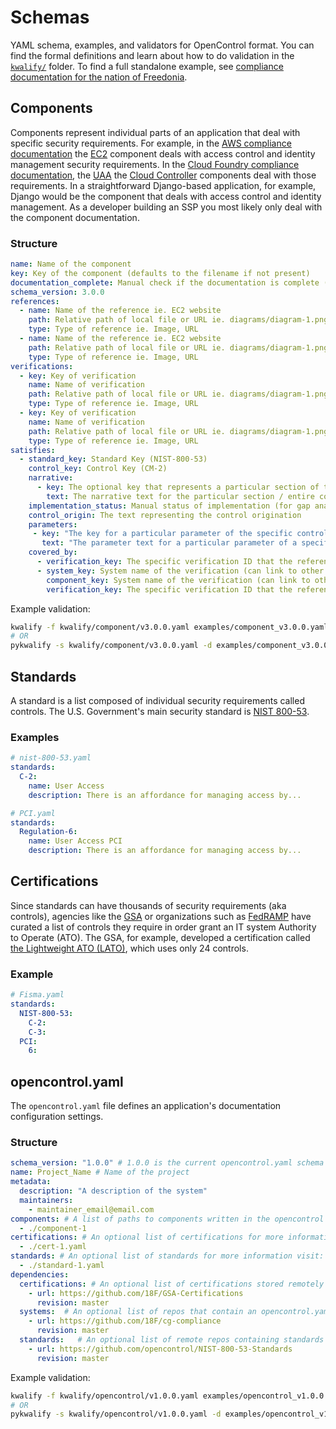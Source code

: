 # Schemas

YAML schema, examples, and validators for OpenControl format. You can find the formal definitions and learn about how to do validation in the [`kwalify/`](kwalify/) folder. To find a full standalone example, see [compliance documentation for the nation of Freedonia](https://github.com/opencontrol/freedonia-compliance#readme).

## Components

Components represent individual parts of an application that deal with specific security requirements. For example, in the [AWS compliance documentation](https://github.com/opencontrol/aws-compliance) the [EC2](https://github.com/opencontrol/aws-compliance/blob/master/IAM/component.yaml) component deals with access control and identity management security requirements. In the [Cloud Foundry compliance documentation](https://github.com/opencontrol/cf-compliance), the [UAA](https://github.com/opencontrol/cf-compliance/blob/master/UAA/component.yaml) the [Cloud Controller](https://github.com/opencontrol/cf-compliance/tree/master/CloudController) components deal with those requirements. In a straightforward Django-based application, for example, Django would be the component that deals with access control and identity management. As a developer building an SSP you most likely only deal with the component documentation.

### Structure

```yaml
name: Name of the component
key: Key of the component (defaults to the filename if not present)
documentation_complete: Manual check if the documentation is complete (for gap analysis)
schema_version: 3.0.0
references:
  - name: Name of the reference ie. EC2 website
    path: Relative path of local file or URL ie. diagrams/diagram-1.png
    type: Type of reference ie. Image, URL
  - name: Name of the reference ie. EC2 website
    path: Relative path of local file or URL ie. diagrams/diagram-1.png
    type: Type of reference ie. Image, URL
verifications:
  - key: Key of verification
    name: Name of verification
    path: Relative path of local file or URL ie. diagrams/diagram-1.png
    type: Type of reference ie. Image, URL
  - key: Key of verification
    name: Name of verification
    path: Relative path of local file or URL ie. diagrams/diagram-1.png
    type: Type of reference ie. Image, URL
satisfies:
  - standard_key: Standard Key (NIST-800-53)
    control_key: Control Key (CM-2)
    narrative:
      - key: The optional key that represents a particular section of the control. If the key is not specified, assume the string in the following text represents the entire control
        text: The narrative text for the particular section / entire control if there is no key specified
    implementation_status: Manual status of implementation (for gap analysis)
    control_origin: The text representing the control origination
    parameters:
     - key: "The key for a particular parameter of the specific control"
       text: "The parameter text for a particular parameter of a specific control"
    covered_by:
      - verification_key: The specific verification ID that the reference links, no component or system is needed for internal references
      - system_key: System name of the verification (can link to other systems / components)
        component_key: System name of the verification (can link to other systems / components)
        verification_key: The specific verification ID that the reference links to
```

Example validation:

```bash
kwalify -f kwalify/component/v3.0.0.yaml examples/component_v3.0.0.yaml
# OR
pykwalify -s kwalify/component/v3.0.0.yaml -d examples/component_v3.0.0.yaml
```

## Standards

A standard is a list composed of individual security requirements called controls. The U.S. Government's main security standard is [NIST 800-53](https://web.nvd.nist.gov/view/800-53/home).

### Examples

```yaml
# nist-800-53.yaml
standards:
  C-2:
    name: User Access
    description: There is an affordance for managing access by...

# PCI.yaml
standards:
  Regulation-6:
    name: User Access PCI
    description: There is an affordance for managing access by...
```

## Certifications

Since standards can have thousands of security requirements (aka controls), agencies like the [GSA](http://www.gsa.gov/) or organizations such as [FedRAMP](https://www.fedramp.gov) have curated a list of controls they require in order grant an IT system Authority to Operate (ATO). The GSA, for example, developed a certification called [the Lightweight ATO (LATO)](https://gsablogs.gsa.gov/innovation/2014/12/10/it-security-security-in-an-agile-development-cloud-world-by-kurt-garbars/), which uses only 24 controls.

### Example

```yaml
# Fisma.yaml
standards:
  NIST-800-53:
    C-2:
    C-3:
  PCI:
    6:
```

## opencontrol.yaml

The `opencontrol.yaml` file defines an application's documentation configuration settings.

### Structure

```yaml
schema_version: "1.0.0" # 1.0.0 is the current opencontrol.yaml schema version
name: Project_Name # Name of the project
metadata:
  description: "A description of the system"
  maintainers:
    - maintainer_email@email.com
components: # A list of paths to components written in the opencontrol format for more information view: https://github.com/opencontrol/schemas
  - ./component-1
certifications: # An optional list of certifications for more information visit: https://github.com/opencontrol/schemas
  - ./cert-1.yaml
standards: # An optional list of standards for more information visit: https://github.com/opencontrol/schemas
  - ./standard-1.yaml
dependencies:
  certifications: # An optional list of certifications stored remotely
    - url: https://github.com/18F/GSA-Certifications
      revision: master
  systems:  # An optional list of repos that contain an opencontrol.yaml stored remotely
    - url: https://github.com/18F/cg-compliance
      revision: master
  standards:   # An optional list of remote repos containing standards info that contain an opencontrol.yaml
    - url: https://github.com/opencontrol/NIST-800-53-Standards
      revision: master
```

Example validation:

```bash
kwalify -f kwalify/opencontrol/v1.0.0.yaml examples/opencontrol_v1.0.0.yaml
# OR
pykwalify -s kwalify/opencontrol/v1.0.0.yaml -d examples/opencontrol_v1.0.0.yaml
```

